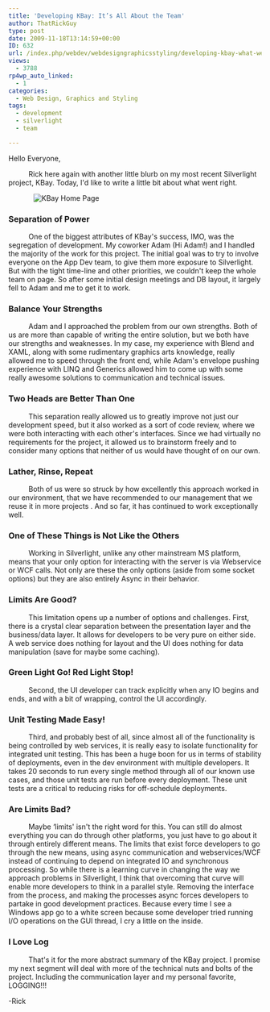 ```yaml
---
title: 'Developing KBay: It’s All About the Team'
author: ThatRickGuy
type: post
date: 2009-11-18T13:14:59+00:00
ID: 632
url: /index.php/webdev/webdesigngraphicsstyling/developing-kbay-what-went-right/
views:
  - 3788
rp4wp_auto_linked:
  - 1
categories:
  - Web Design, Graphics and Styling
tags:
  - development
  - silverlight
  - team

---
```

Hello Everyone,

<p style="text-indent: 30pt;">
  Rick here again with another little blurb on my most recent Silverlight project, KBay. Today, I'd like to write a little bit about what went right.
</p>

<img src="http://ringdev.com/code/KBayHome.PNG" alt="KBay Home Page" title="KBay Home Page " style="margin-left:50px;" />

### Separation of Power

<p style="text-indent: 30pt;">
  One of the biggest attributes of KBay's success, IMO, was the segregation of development. My coworker Adam (Hi Adam!) and I handled the majority of the work for this project. The initial goal was to try to involve everyone on the App Dev team, to give them more exposure to Silverlight. But with the tight time-line and other priorities, we couldn't keep the whole team on page. So after some initial design meetings and DB layout, it largely fell to Adam and me to get it to work.
</p>

### Balance Your Strengths

<p style="text-indent: 30pt;">
  Adam and I approached the problem from our own strengths. Both of us are more than capable of writing the entire solution, but we both have our strengths and weaknesses. In my case, my experience with Blend and XAML, along with some rudimentary graphics arts knowledge, really allowed me to speed through the front end, while Adam's envelope pushing experience with LINQ and Generics allowed him to come up with some really awesome solutions to communication and technical issues.
</p>

### Two Heads are Better Than One

<p style="text-indent: 30pt;">
  This separation really allowed us to greatly improve not just our development speed, but it also worked as a sort of code review, where we were both interacting with each other's interfaces. Since we had virtually no requirements for the project, it allowed us to brainstorm freely and to consider many options that neither of us would have thought of on our own.
</p>

### Lather, Rinse, Repeat

<p style="text-indent: 30pt;">
  Both of us were so struck by how excellently this approach worked in our environment, that we have recommended to our management that we reuse it in more projects . And so far, it has continued to work exceptionally well.
</p>

### One of These Things is Not Like the Others

<p style="text-indent: 30pt;">
  Working in Silverlight, unlike any other mainstream MS platform, means that your only option for interacting with the server is via Webservice or WCF calls. Not only are these the only options (aside from some socket options) but they are also entirely Async in their behavior.
</p>

### Limits Are Good?

<p style="text-indent: 30pt;">
  This limitation opens up a number of options and challenges. First, there is a crystal clear separation between the presentation layer and the business/data layer. It allows for developers to be very pure on either side. A web service does nothing for layout and the UI does nothing for data manipulation (save for maybe some caching).
</p>

### Green Light Go! Red Light Stop!

<p style="text-indent: 30pt;">
  Second, the UI developer can track explicitly when any IO begins and ends, and with a bit of wrapping, control the UI accordingly.
</p>

### Unit Testing Made Easy!

<p style="text-indent: 30pt;">
  Third, and probably best of all, since almost all of the functionality is being controlled by web services, it is really easy to isolate functionality for integrated unit testing. This has been a huge boon for us in terms of stability of deployments, even in the dev environment with multiple developers. It takes 20 seconds to run every single method through all of our known use cases, and those unit tests are run before every deployment. These unit tests are a critical to reducing risks for off-schedule deployments.
</p>

### Are Limits Bad?

<p style="text-indent: 30pt;">
  Maybe &#8216;limits' isn't the right word for this. You can still do almost everything you can do through other platforms, you just have to go about it through entirely different means. The limits that exist force developers to go through the new means, using async communication and webservices/WCF instead of continuing to depend on integrated IO and synchronous processing. So while there is a learning curve in changing the way we approach problems in Silverlight, I think that overcoming that curve will enable more developers to think in a parallel style. Removing the interface from the process, and making the processes async forces developers to partake in good development practices. Because every time I see a Windows app go to a white screen because some developer tried running I/O operations on the GUI thread, I cry a little on the inside.
</p>

### I Love Log

<p style="text-indent: 30pt;">
  That's it for the more abstract summary of the KBay project. I promise my next segment will deal with more of the technical nuts and bolts of the project. Including the communication layer and my personal favorite, LOGGING!!!
</p>

-Rick